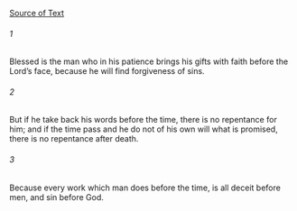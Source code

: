[Source of Text](https://github.com/scrollmapper/bible_databases_deuterocanonical)

###### 1
Blessed is the man who in his patience brings his gifts with faith before the Lord’s face, because he will find forgiveness of sins.

###### 2
But if he take back his words before the time, there is no repentance for him; and if the time pass and he do not of his own will what is promised, there is no repentance after death.

###### 3
Because every work which man does before the time, is all deceit before men, and sin before God.